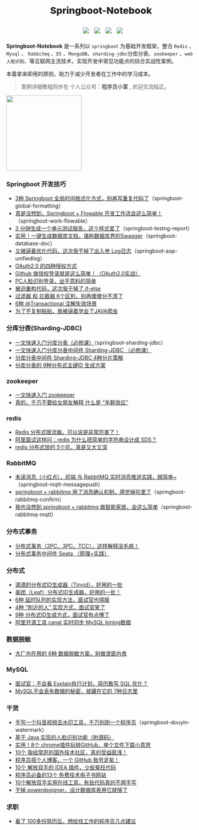 <div style="text-align:center;margin-top:30px;">
    <p style="font-size:25px;font-weight: 800;">Springboot-Notebook</p>
</div>
<div style="text-align:center;margin-top:30px;margin-bottom:20px">
   <a style="padding-left:10px"><img src="https://img.shields.io/github/stars/chengxy-nds/Springboot-Notebook?style=flat-square"/></a>
   <a style="padding-left:10px"><img src="https://img.shields.io/github/forks/chengxy-nds/Springboot-Notebook?color=red&logo=red&style=flat-square"/></a>
   <a style="padding-left:10px" href="https://mp.weixin.qq.com/s/iogZNJ392dPuWZx_GSD4UA"><img src="https://img.shields.io/static/v1?label=%E5%85%AC%E4%BC%97%E5%8F%B7&message=%E7%A8%8B%E5%BA%8F%E5%91%98%E5%B0%8F%E5%AF%8C&color=success&&logo=wechat"/></a>
   <a style="padding-left:10px" href="https://mp.weixin.qq.com/s/iogZNJ392dPuWZx_GSD4UA"><img src="https://img.shields.io/static/v1?label=%E5%BE%AE%E4%BF%A1&message=xinzhifu521&color=success&&logo=wechat"/></a>


</div>


**Springboot-Notebook** 是一系列以 `springboot` 为基础开发框架，整合 `Redis` 、`Mysql` 、 `Rabbitmq` 、`ES` 、`MongoDB`、`sharding-jdbc`分库分表、`zookeeper` 、`web人脸识别`、等互联网主流技术，实现开发中常见功能点的综合实战性案例。




本着拿来即用的原则，助力于减少开发者在工作中的学习成本。


> 案例详细教程同步在 个人公众号：**程序员小富** , 欢迎交流指正。

<img src='https://raw.githubusercontent.com/chengxy-nds/Springboot-Notebook/master/wx/gonghao.jpg' width="200" height="200">

### Springboot 开发技巧

- [3种 Springboot 全局时间格式化方式，别再写重复代码了](https://mp.weixin.qq.com/s/MeDfnL__jdEq7Yi48vg_vA)（springboot-global-formatting）
- [真是没想到，Springboot + Flowable 开发工作流会这么简单！](https://mp.weixin.qq.com/s/hXS9HirRnhYRMIwd4GVeIQ)（springboot-work-flowable）
- [3 分钟生成一个单元测试报告，这个样式爱了](https://mp.weixin.qq.com/s/5IW76pMMxRtVF-ewmp1PGw)（springboot-testng-report）
- [实用！一键生成数据库文档，堪称数据库界的Swagger](https://mp.weixin.qq.com/s/nqxWD85XdhR1AHAa2ql65A)（springboot-database-doc）
- [又被逼着优化代码，这次我干掉了出入参 Log日志](https://mp.weixin.qq.com/s/hZ7KiFyeDMRCPUoNlCXO6w)（springboot-aop-unifiedlog）
- [OAuth2.0 的四种授权方式](https://mp.weixin.qq.com/s/in_E1pKqQc8wkPXT61g8gQ)
- [Github 做授权登录就是这么简单！（OAuth2.0实战）](https://mp.weixin.qq.com/s/KzWE4EtZ6F4_-2fYnVA5QA)
- [PC人脸识别登录，出乎意料的简单](https://mp.weixin.qq.com/s/YMgMRhd4E9ovGf_Kp19pPQ)
- [被迫重构代码，这次我干掉了 if-else](https://mp.weixin.qq.com/s/-nmGpxa4nao8jPwuPgf0LQ)
- [过滤器 和 拦截器 6个区别，别再傻傻分不清了](https://mp.weixin.qq.com/s/KwlqFezzTkOfg97M59n3GA)
- [6种 @Transactional 注解失效场景](https://mp.weixin.qq.com/s/wUQwzPGo3NNodr2pHzB_lw)
- [为了不复制粘贴，我被逼着学会了JAVA爬虫](https://mp.weixin.qq.com/s/rF9W00BUCCYHo7M6W5TBoA)

### 分库分表(Sharding-JDBC)

- [一文快速入门分库分表（必修课）](https://mp.weixin.qq.com/s/rYG58KS9kHDDOMajKT9y5Q)（springboot-sharding-jdbc）
- [一文快速入门分库分表中间件 Sharding-JDBC （必修课）](https://mp.weixin.qq.com/s/M8yA6CsHMnBAIelc4JMk2Q)
- [分库分表中间件 Sharding-JDBC 4种分片策略](https://mp.weixin.qq.com/s/AUvcsschhqrhKopM5-XeMA)
- [分库分表的 9种分布式主键ID 生成方案](https://mp.weixin.qq.com/s/x1gVtnKh2OEAzSwv0sFDxg)

### zookeeper

- [一文快速入门 zookeeper](https://mp.weixin.qq.com/s/FdG5jd3zEh6ug3vbE-zhLg)
- [真的，千万不要给女朋友解释 什么是 “羊群效应”](https://mp.weixin.qq.com/s/PiypKum7ahQbugIV37PZxw)


### redis

- [Redis 分布式限流器，可以说是非常厉害了！](https://mp.weixin.qq.com/s/kyFAWH3mVNJvurQDt4vchA)
- [阿里面试这样问：redis 为什么把简单的字符串设计成 SDS？](https://mp.weixin.qq.com/s/_rMBe4TJZV3IerTlejimYw)
- [redis 分布式锁的 5个坑，真是又大又深](https://mp.weixin.qq.com/s/lvbZamr4_t2GKDiuEWi_IQ)


### RabbitMQ

- [未读消息（小红点），前端 与 RabbitMQ 实时消息推送实践，贼简单~](https://mp.weixin.qq.com/s/U-fUGr9i1MVa4PoVyiDFCg)（springboot-mqtt-messagepush）
- [springboot + rabbitmq 用了消息确认机制，感觉掉坑里了](https://mp.weixin.qq.com/s/me1bfFwzQDAn7EDOgoR65g)（springboot-rabbitmq-confirm）
- [我也没想到 springboot + rabbitmq 做智能家居，会这么简单](https://mp.weixin.qq.com/s/udFE6k9pPetIWsa6KeErrA)（springboot-rabbitmq-mqtt）


### 分布式事务

- [分布式事务（2PC、3PC、TCC），这样解释没毛病！](https://mp.weixin.qq.com/s/08ixco06hMw99365vDiM0w)
- [分布式事务中间件 Seata （原理+实践）](https://mp.weixin.qq.com/s/hiiVNElHucAr5SnAWG4BIw)

### 分布式

- [滴滴的分布式ID生成器（Tinyid），好用的一批](https://mp.weixin.qq.com/s/_k__8MT7qGDoi7gPA_1X8A)
- [美团（Leaf）分布式ID生成器，好用的一批！](https://mp.weixin.qq.com/s/Jq8OP2o7UuOsiT3H140-fw)
- [6种 延时队列的实现方法，面试官也得服](https://mp.weixin.qq.com/s/tM3QVIdNtPW3x0w--LRy3Q)
- [4种 “附近的人” 实现方式，面试官笑了](https://mp.weixin.qq.com/s/Y8n-womOgOHqqzZ6AngJOQ)
- [9种 分布式ID生成方式，面试官有点懵了](https://mp.weixin.qq.com/s/0RBeWV-any_Rb9JbVPvcfw)
- [阿里开源工具 canal 实时同步 MySQL binlog数据](https://mp.weixin.qq.com/s/ba842AgFDlqQm59AuNY6Ww)

### 数据脱敏

- [大厂也在用的 6种 数据脱敏方案，别做泄密内鬼](https://mp.weixin.qq.com/s/_Dgekk1AJsIx0TTlnH6kUA)

### MySQL

- [面试官：不会看 Explain执行计划，简历敢写 SQL 优化？](https://mp.weixin.qq.com/s/AaCbTVRk0OZ00nQgJ8wqRQ)
- [MySQL不会丢失数据的秘密，就藏在它的 7种日志里](https://mp.weixin.qq.com/s/-v6CHvvAwtuznG-bzZKQ0w)


### 干货

- [手写一个抖音视频去水印工具，千万别刚一个程序员](https://mp.weixin.qq.com/s/Cq6_oQdHqr5_zsBc68Xn5Q)（springboot-douyin-watermark）
- [基于 Java 实现的人脸识别功能（附源码）](https://mp.weixin.qq.com/s/noTX_dlhGCPmf7B1xAcS-A)
- [实用！8个 chrome插件玩转GitHub，单个文件下载小意思](https://mp.weixin.qq.com/s/ulRsWrtdlA2A5MmCdQo_aw)
- [10个 我经常逛的国外技术社区，真的受益匪浅！](https://mp.weixin.qq.com/s/irNZLVilr2x7krCz2SylOA)
- [程序员搭个人博客，一个 GitHub 账号足矣！](https://mp.weixin.qq.com/s/GHqgIVKfoOWlSDUX4oHuNA)
- [10个 解放双手的 IDEA 插件，少些冤枉代码](https://mp.weixin.qq.com/s/aWQDlujb-j1ufdraA-bC6g)
- [程序员必备的13个 免费技术电子书网站](https://mp.weixin.qq.com/s/HlzUgDRtj3PQXiEE2oouOA)
- [10个解放双手实用在线工具，有些代码真的不用手写](https://mp.weixin.qq.com/s/Gj8NlKToTZEzBpnBeSRzcA)
- [干掉 powerdesigner，设计数据库表用它就够了](https://mp.weixin.qq.com/s/MlzZLxv8RVO_mhPTJL4nyw)


### 求职

- [看了 100多份简历后，想给找工作的程序员几点建议](https://mp.weixin.qq.com/s/iVBbzaNpC--Tk6c-JfwtUQ)






